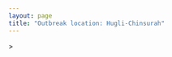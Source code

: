 ```yaml
---
layout: page
title: "Outbreak location: Hugli-Chinsurah"
---
```

<div id="mapid">
<script src="https://buda-magenta.github.io/hazard_map/load_map.js"></script>
><script>
var marker_outbreak = L.marker([22.901200, 88.389900],{"autoPan": true}).addTo(map); marker_outbreak.bindTooltip("Hugli-Chinsurah").openTooltip();

var circle_1 = L.circle([22.541418, 88.357691], {"pane": "markerPane", "color": "red", "fill": true, "fillOpacity": 0.2, "fillRule": "evenodd", "lineCap": "round", "lineJoin": "round", "opacity": 1.0, "radius": 198124, "stroke": true, "weight": 3}).addTo(map);
circle_1.bindTooltip("Kolkata<br>rank: 1<br>hazard index: 0.198125")
circle_1.bindPopup('<a href="https://buda-magenta.github.io/hazard_map/Kolkata">Kolkata</a>')

var circle_2 = L.circle([23.250000, 87.750000], {"pane": "markerPane", "color": "red", "fill": true, "fillOpacity": 0.2, "fillRule": "evenodd", "lineCap": "round", "lineJoin": "round", "opacity": 1.0, "radius": 29671, "stroke": true, "weight": 3}).addTo(map);
circle_2.bindTooltip("Barddhaman<br>rank: 2<br>hazard index: 0.029671")
circle_2.bindPopup('<a href="https://buda-magenta.github.io/hazard_map/Barddhaman">Barddhaman</a>')

var circle_3 = L.circle([23.388901, 88.372439], {"pane": "markerPane", "color": "red", "fill": true, "fillOpacity": 0.2, "fillRule": "evenodd", "lineCap": "round", "lineJoin": "round", "opacity": 1.0, "radius": 16614, "stroke": true, "weight": 3}).addTo(map);
circle_3.bindTooltip("Nabadwip<br>rank: 3<br>hazard index: 0.016615")
circle_3.bindPopup('<a href="https://buda-magenta.github.io/hazard_map/Nabadwip">Nabadwip</a>')

var circle_4 = L.circle([22.965365, 88.403973], {"pane": "markerPane", "color": "red", "fill": true, "fillOpacity": 0.2, "fillRule": "evenodd", "lineCap": "round", "lineJoin": "round", "opacity": 1.0, "radius": 13757, "stroke": true, "weight": 3}).addTo(map);
circle_4.bindTooltip("Bansberia<br>rank: 4<br>hazard index: 0.013757")
circle_4.bindPopup('<a href="https://buda-magenta.github.io/hazard_map/Bansberia">Bansberia</a>')

var circle_5 = L.circle([22.646958, 88.343612], {"pane": "markerPane", "color": "red", "fill": true, "fillOpacity": 0.2, "fillRule": "evenodd", "lineCap": "round", "lineJoin": "round", "opacity": 1.0, "radius": 12893, "stroke": true, "weight": 3}).addTo(map);
circle_5.bindTooltip("Bally<br>rank: 5<br>hazard index: 0.012893")
circle_5.bindPopup('<a href="https://buda-magenta.github.io/hazard_map/Bally">Bally</a>')

var circle_6 = L.circle([22.754995, 88.341667], {"pane": "markerPane", "color": "red", "fill": true, "fillOpacity": 0.2, "fillRule": "evenodd", "lineCap": "round", "lineJoin": "round", "opacity": 1.0, "radius": 8095, "stroke": true, "weight": 3}).addTo(map);
circle_6.bindTooltip("Serampore<br>rank: 6<br>hazard index: 0.008096")
circle_6.bindPopup('<a href="https://buda-magenta.github.io/hazard_map/Serampore">Serampore</a>')

var circle_7 = L.circle([22.667046, 88.341146], {"pane": "markerPane", "color": "red", "fill": true, "fillOpacity": 0.2, "fillRule": "evenodd", "lineCap": "round", "lineJoin": "round", "opacity": 1.0, "radius": 7150, "stroke": true, "weight": 3}).addTo(map);
circle_7.bindTooltip("Uttarpara<br>rank: 7<br>hazard index: 0.007151")
circle_7.bindPopup('<a href="https://buda-magenta.github.io/hazard_map/Uttarpara">Uttarpara</a>')

var circle_8 = L.circle([22.591260, 88.390964], {"pane": "markerPane", "color": "red", "fill": true, "fillOpacity": 0.2, "fillRule": "evenodd", "lineCap": "round", "lineJoin": "round", "opacity": 1.0, "radius": 5800, "stroke": true, "weight": 3}).addTo(map);
circle_8.bindTooltip("Bidhan Nagar<br>rank: 8<br>hazard index: 0.005800")
circle_8.bindPopup('<a href="https://buda-magenta.github.io/hazard_map/Bidhan_Nagar">Bidhan Nagar</a>')

var circle_9 = L.circle([26.505476, 93.977739], {"pane": "markerPane", "color": "red", "fill": true, "fillOpacity": 0.2, "fillRule": "evenodd", "lineCap": "round", "lineJoin": "round", "opacity": 1.0, "radius": 5769, "stroke": true, "weight": 3}).addTo(map);
circle_9.bindTooltip("Chandan Nagar<br>rank: 9<br>hazard index: 0.005769")
circle_9.bindPopup('<a href="https://buda-magenta.github.io/hazard_map/Chandan_Nagar">Chandan Nagar</a>')

var circle_10 = L.circle([22.726141, 88.343487], {"pane": "markerPane", "color": "red", "fill": true, "fillOpacity": 0.2, "fillRule": "evenodd", "lineCap": "round", "lineJoin": "round", "opacity": 1.0, "radius": 5479, "stroke": true, "weight": 3}).addTo(map);
circle_10.bindTooltip("Rishra<br>rank: 10<br>hazard index: 0.005479")
circle_10.bindPopup('<a href="https://buda-magenta.github.io/hazard_map/Rishra">Rishra</a>')

var circle_11 = L.circle([23.535048, 87.338043], {"pane": "markerPane", "color": "red", "fill": true, "fillOpacity": 0.2, "fillRule": "evenodd", "lineCap": "round", "lineJoin": "round", "opacity": 1.0, "radius": 5443, "stroke": true, "weight": 3}).addTo(map);
circle_11.bindTooltip("Durgapur<br>rank: 11<br>hazard index: 0.005443")
circle_11.bindPopup('<a href="https://buda-magenta.github.io/hazard_map/Durgapur">Durgapur</a>')

var circle_12 = L.circle([23.687130, 86.974659], {"pane": "markerPane", "color": "red", "fill": true, "fillOpacity": 0.2, "fillRule": "evenodd", "lineCap": "round", "lineJoin": "round", "opacity": 1.0, "radius": 5419, "stroke": true, "weight": 3}).addTo(map);
circle_12.bindTooltip("Asansol<br>rank: 12<br>hazard index: 0.005420")
circle_12.bindPopup('<a href="https://buda-magenta.github.io/hazard_map/Asansol">Asansol</a>')

var circle_13 = L.circle([22.794910, 88.331772], {"pane": "markerPane", "color": "red", "fill": true, "fillOpacity": 0.2, "fillRule": "evenodd", "lineCap": "round", "lineJoin": "round", "opacity": 1.0, "radius": 5326, "stroke": true, "weight": 3}).addTo(map);
circle_13.bindTooltip("Baidyabati<br>rank: 13<br>hazard index: 0.005327")
circle_13.bindPopup('<a href="https://buda-magenta.github.io/hazard_map/Baidyabati">Baidyabati</a>')

var circle_14 = L.circle([22.974972, 88.434592], {"pane": "markerPane", "color": "red", "fill": true, "fillOpacity": 0.2, "fillRule": "evenodd", "lineCap": "round", "lineJoin": "round", "opacity": 1.0, "radius": 4434, "stroke": true, "weight": 3}).addTo(map);
circle_14.bindTooltip("Kalyani<br>rank: 14<br>hazard index: 0.004434")
circle_14.bindPopup('<a href="https://buda-magenta.github.io/hazard_map/Kalyani">Kalyani</a>')

var circle_15 = L.circle([22.508621, 88.253218], {"pane": "markerPane", "color": "red", "fill": true, "fillOpacity": 0.2, "fillRule": "evenodd", "lineCap": "round", "lineJoin": "round", "opacity": 1.0, "radius": 4314, "stroke": true, "weight": 3}).addTo(map);
circle_15.bindTooltip("Maheshtala<br>rank: 15<br>hazard index: 0.004315")
circle_15.bindPopup('<a href="https://buda-magenta.github.io/hazard_map/Maheshtala">Maheshtala</a>')

var circle_16 = L.circle([22.695034, 88.377060], {"pane": "markerPane", "color": "red", "fill": true, "fillOpacity": 0.2, "fillRule": "evenodd", "lineCap": "round", "lineJoin": "round", "opacity": 1.0, "radius": 3682, "stroke": true, "weight": 3}).addTo(map);
circle_16.bindTooltip("Panihati<br>rank: 16<br>hazard index: 0.003682")
circle_16.bindPopup('<a href="https://buda-magenta.github.io/hazard_map/Panihati">Panihati</a>')

var circle_17 = L.circle([22.910184, 69.899418], {"pane": "markerPane", "color": "red", "fill": true, "fillOpacity": 0.2, "fillRule": "evenodd", "lineCap": "round", "lineJoin": "round", "opacity": 1.0, "radius": 3501, "stroke": true, "weight": 3}).addTo(map);
circle_17.bindTooltip("Bhadreshwar<br>rank: 17<br>hazard index: 0.003502")
circle_17.bindPopup('<a href="https://buda-magenta.github.io/hazard_map/Bhadreshwar">Bhadreshwar</a>')

var circle_18 = L.circle([22.670728, 88.376342], {"pane": "markerPane", "color": "red", "fill": true, "fillOpacity": 0.2, "fillRule": "evenodd", "lineCap": "round", "lineJoin": "round", "opacity": 1.0, "radius": 3231, "stroke": true, "weight": 3}).addTo(map);
circle_18.bindTooltip("Kamarhati<br>rank: 18<br>hazard index: 0.003232")
circle_18.bindPopup('<a href="https://buda-magenta.github.io/hazard_map/Kamarhati">Kamarhati</a>')

var circle_19 = L.circle([23.730215, 86.839671], {"pane": "markerPane", "color": "red", "fill": true, "fillOpacity": 0.2, "fillRule": "evenodd", "lineCap": "round", "lineJoin": "round", "opacity": 1.0, "radius": 3014, "stroke": true, "weight": 3}).addTo(map);
circle_19.bindTooltip("Kulti<br>rank: 19<br>hazard index: 0.003015")
circle_19.bindPopup('<a href="https://buda-magenta.github.io/hazard_map/Kulti">Kulti</a>')

var circle_20 = L.circle([22.472223, 88.093845], {"pane": "markerPane", "color": "red", "fill": true, "fillOpacity": 0.2, "fillRule": "evenodd", "lineCap": "round", "lineJoin": "round", "opacity": 1.0, "radius": 2900, "stroke": true, "weight": 3}).addTo(map);
circle_20.bindTooltip("Uluberia<br>rank: 20<br>hazard index: 0.002901")
circle_20.bindPopup('<a href="https://buda-magenta.github.io/hazard_map/Uluberia">Uluberia</a>')

var circle_21 = L.circle([26.716413, 88.430992], {"pane": "markerPane", "color": "red", "fill": true, "fillOpacity": 0.2, "fillRule": "evenodd", "lineCap": "round", "lineJoin": "round", "opacity": 1.0, "radius": 2873, "stroke": true, "weight": 3}).addTo(map);
circle_21.bindTooltip("Siliguri<br>rank: 21<br>hazard index: 0.002873")
circle_21.bindPopup('<a href="https://buda-magenta.github.io/hazard_map/Siliguri">Siliguri</a>')

var circle_22 = L.circle([28.651718, 77.221939], {"pane": "markerPane", "color": "red", "fill": true, "fillOpacity": 0.2, "fillRule": "evenodd", "lineCap": "round", "lineJoin": "round", "opacity": 1.0, "radius": 2859, "stroke": true, "weight": 3}).addTo(map);
circle_22.bindTooltip("Delhi<br>rank: 22<br>hazard index: 0.002859")
circle_22.bindPopup('<a href="https://buda-magenta.github.io/hazard_map/Delhi">Delhi</a>')

var circle_23 = L.circle([22.717624, 88.488953], {"pane": "markerPane", "color": "red", "fill": true, "fillOpacity": 0.2, "fillRule": "evenodd", "lineCap": "round", "lineJoin": "round", "opacity": 1.0, "radius": 2721, "stroke": true, "weight": 3}).addTo(map);
circle_23.bindTooltip("Barasat<br>rank: 23<br>hazard index: 0.002721")
circle_23.bindPopup('<a href="https://buda-magenta.github.io/hazard_map/Barasat">Barasat</a>')

var circle_24 = L.circle([22.707369, 88.374437], {"pane": "markerPane", "color": "red", "fill": true, "fillOpacity": 0.2, "fillRule": "evenodd", "lineCap": "round", "lineJoin": "round", "opacity": 1.0, "radius": 2385, "stroke": true, "weight": 3}).addTo(map);
circle_24.bindTooltip("Baranagar<br>rank: 24<br>hazard index: 0.002386")
circle_24.bindPopup('<a href="https://buda-magenta.github.io/hazard_map/Baranagar">Baranagar</a>')

var circle_25 = L.circle([22.890183, 88.426939], {"pane": "markerPane", "color": "red", "fill": true, "fillOpacity": 0.2, "fillRule": "evenodd", "lineCap": "round", "lineJoin": "round", "opacity": 1.0, "radius": 2263, "stroke": true, "weight": 3}).addTo(map);
circle_25.bindTooltip("Naihati<br>rank: 25<br>hazard index: 0.002264")
circle_25.bindPopup('<a href="https://buda-magenta.github.io/hazard_map/Naihati">Naihati</a>')

var circle_26 = L.circle([19.075990, 72.877393], {"pane": "markerPane", "color": "red", "fill": true, "fillOpacity": 0.2, "fillRule": "evenodd", "lineCap": "round", "lineJoin": "round", "opacity": 1.0, "radius": 2167, "stroke": true, "weight": 3}).addTo(map);
circle_26.bindTooltip("Mumbai<br>rank: 26<br>hazard index: 0.002167")
circle_26.bindPopup('<a href="https://buda-magenta.github.io/hazard_map/Mumbai">Mumbai</a>')

var circle_27 = L.circle([22.028124, 88.063265], {"pane": "markerPane", "color": "red", "fill": true, "fillOpacity": 0.2, "fillRule": "evenodd", "lineCap": "round", "lineJoin": "round", "opacity": 1.0, "radius": 1927, "stroke": true, "weight": 3}).addTo(map);
circle_27.bindTooltip("Haldia<br>rank: 27<br>hazard index: 0.001928")
circle_27.bindPopup('<a href="https://buda-magenta.github.io/hazard_map/Haldia">Haldia</a>')

var circle_28 = L.circle([22.694792, 88.453018], {"pane": "markerPane", "color": "red", "fill": true, "fillOpacity": 0.2, "fillRule": "evenodd", "lineCap": "round", "lineJoin": "round", "opacity": 1.0, "radius": 1910, "stroke": true, "weight": 3}).addTo(map);
circle_28.bindTooltip("Madhyamgram<br>rank: 28<br>hazard index: 0.001910")
circle_28.bindPopup('<a href="https://buda-magenta.github.io/hazard_map/Madhyamgram">Madhyamgram</a>')

var circle_29 = L.circle([24.379576, 88.585573], {"pane": "markerPane", "color": "red", "fill": true, "fillOpacity": 0.2, "fillRule": "evenodd", "lineCap": "round", "lineJoin": "round", "opacity": 1.0, "radius": 1875, "stroke": true, "weight": 3}).addTo(map);
circle_29.bindTooltip("Baharampur<br>rank: 29<br>hazard index: 0.001876")
circle_29.bindPopup('<a href="https://buda-magenta.github.io/hazard_map/Baharampur">Baharampur</a>')

var circle_30 = L.circle([24.965712, 88.127778], {"pane": "markerPane", "color": "red", "fill": true, "fillOpacity": 0.2, "fillRule": "evenodd", "lineCap": "round", "lineJoin": "round", "opacity": 1.0, "radius": 1816, "stroke": true, "weight": 3}).addTo(map);
circle_30.bindTooltip("English Bazar<br>rank: 30<br>hazard index: 0.001816")
circle_30.bindPopup('<a href="https://buda-magenta.github.io/hazard_map/English_Bazar">English Bazar</a>')

var circle_31 = L.circle([22.840800, 88.653500], {"pane": "markerPane", "color": "red", "fill": true, "fillOpacity": 0.2, "fillRule": "evenodd", "lineCap": "round", "lineJoin": "round", "opacity": 1.0, "radius": 1477, "stroke": true, "weight": 3}).addTo(map);
circle_31.bindTooltip("Habra<br>rank: 31<br>hazard index: 0.001477")
circle_31.bindPopup('<a href="https://buda-magenta.github.io/hazard_map/Habra">Habra</a>')

var circle_32 = L.circle([23.405848, 88.495894], {"pane": "markerPane", "color": "red", "fill": true, "fillOpacity": 0.2, "fillRule": "evenodd", "lineCap": "round", "lineJoin": "round", "opacity": 1.0, "radius": 1426, "stroke": true, "weight": 3}).addTo(map);
circle_32.bindTooltip("Krishnanagar<br>rank: 32<br>hazard index: 0.001426")
circle_32.bindPopup('<a href="https://buda-magenta.github.io/hazard_map/Krishnanagar">Krishnanagar</a>')

var circle_33 = L.circle([23.259346, 88.437212], {"pane": "markerPane", "color": "red", "fill": true, "fillOpacity": 0.2, "fillRule": "evenodd", "lineCap": "round", "lineJoin": "round", "opacity": 1.0, "radius": 1422, "stroke": true, "weight": 3}).addTo(map);
circle_33.bindTooltip("Santipur<br>rank: 33<br>hazard index: 0.001422")
circle_33.bindPopup('<a href="https://buda-magenta.github.io/hazard_map/Santipur">Santipur</a>')

var circle_34 = L.circle([25.133173, 86.525040], {"pane": "markerPane", "color": "red", "fill": true, "fillOpacity": 0.2, "fillRule": "evenodd", "lineCap": "round", "lineJoin": "round", "opacity": 1.0, "radius": 1412, "stroke": true, "weight": 3}).addTo(map);
circle_34.bindTooltip("Kharagpur<br>rank: 34<br>hazard index: 0.001412")
circle_34.bindPopup('<a href="https://buda-magenta.github.io/hazard_map/Kharagpur">Kharagpur</a>')

var circle_35 = L.circle([12.979120, 77.591300], {"pane": "markerPane", "color": "red", "fill": true, "fillOpacity": 0.2, "fillRule": "evenodd", "lineCap": "round", "lineJoin": "round", "opacity": 1.0, "radius": 1405, "stroke": true, "weight": 3}).addTo(map);
circle_35.bindTooltip("Bangalore<br>rank: 35<br>hazard index: 0.001405")
circle_35.bindPopup('<a href="https://buda-magenta.github.io/hazard_map/Bangalore">Bangalore</a>')

var circle_36 = L.circle([26.180598, 91.753943], {"pane": "markerPane", "color": "red", "fill": true, "fillOpacity": 0.2, "fillRule": "evenodd", "lineCap": "round", "lineJoin": "round", "opacity": 1.0, "radius": 1391, "stroke": true, "weight": 3}).addTo(map);
circle_36.bindTooltip("Guwahati<br>rank: 36<br>hazard index: 0.001391")
circle_36.bindPopup('<a href="https://buda-magenta.github.io/hazard_map/Guwahati">Guwahati</a>')

var circle_37 = L.circle([22.661196, 88.866022], {"pane": "markerPane", "color": "red", "fill": true, "fillOpacity": 0.2, "fillRule": "evenodd", "lineCap": "round", "lineJoin": "round", "opacity": 1.0, "radius": 1318, "stroke": true, "weight": 3}).addTo(map);
circle_37.bindTooltip("Basirhat<br>rank: 37<br>hazard index: 0.001319")
circle_37.bindPopup('<a href="https://buda-magenta.github.io/hazard_map/Basirhat">Basirhat</a>')

var circle_38 = L.circle([23.332200, 86.361600], {"pane": "markerPane", "color": "red", "fill": true, "fillOpacity": 0.2, "fillRule": "evenodd", "lineCap": "round", "lineJoin": "round", "opacity": 1.0, "radius": 1291, "stroke": true, "weight": 3}).addTo(map);
circle_38.bindTooltip("Purulia<br>rank: 38<br>hazard index: 0.001291")
circle_38.bindPopup('<a href="https://buda-magenta.github.io/hazard_map/Purulia">Purulia</a>')

var circle_39 = L.circle([22.870214, 88.419608], {"pane": "markerPane", "color": "red", "fill": true, "fillOpacity": 0.2, "fillRule": "evenodd", "lineCap": "round", "lineJoin": "round", "opacity": 1.0, "radius": 1283, "stroke": true, "weight": 3}).addTo(map);
circle_39.bindTooltip("Barrackpur<br>rank: 39<br>hazard index: 0.001284")
circle_39.bindPopup('<a href="https://buda-magenta.github.io/hazard_map/Barrackpur">Barrackpur</a>')

var circle_40 = L.circle([20.266777, 85.843559], {"pane": "markerPane", "color": "red", "fill": true, "fillOpacity": 0.2, "fillRule": "evenodd", "lineCap": "round", "lineJoin": "round", "opacity": 1.0, "radius": 1272, "stroke": true, "weight": 3}).addTo(map);
circle_40.bindTooltip("Bhubaneswar<br>rank: 40<br>hazard index: 0.001273")
circle_40.bindPopup('<a href="https://buda-magenta.github.io/hazard_map/Bhubaneswar">Bhubaneswar</a>')

var circle_41 = L.circle([22.920982, 88.437022], {"pane": "markerPane", "color": "red", "fill": true, "fillOpacity": 0.2, "fillRule": "evenodd", "lineCap": "round", "lineJoin": "round", "opacity": 1.0, "radius": 1208, "stroke": true, "weight": 3}).addTo(map);
circle_41.bindTooltip("Halisahar<br>rank: 41<br>hazard index: 0.001208")
circle_41.bindPopup('<a href="https://buda-magenta.github.io/hazard_map/Halisahar">Halisahar</a>')

var circle_42 = L.circle([25.609324, 85.123525], {"pane": "markerPane", "color": "red", "fill": true, "fillOpacity": 0.2, "fillRule": "evenodd", "lineCap": "round", "lineJoin": "round", "opacity": 1.0, "radius": 1188, "stroke": true, "weight": 3}).addTo(map);
circle_42.bindTooltip("Patna<br>rank: 42<br>hazard index: 0.001189")
circle_42.bindPopup('<a href="https://buda-magenta.github.io/hazard_map/Patna">Patna</a>')

var circle_43 = L.circle([22.949011, 88.435910], {"pane": "markerPane", "color": "red", "fill": true, "fillOpacity": 0.2, "fillRule": "evenodd", "lineCap": "round", "lineJoin": "round", "opacity": 1.0, "radius": 1162, "stroke": true, "weight": 3}).addTo(map);
circle_43.bindTooltip("Kanchrapara<br>rank: 43<br>hazard index: 0.001163")
circle_43.bindPopup('<a href="https://buda-magenta.github.io/hazard_map/Kanchrapara">Kanchrapara</a>')

var circle_44 = L.circle([22.741920, 88.379201], {"pane": "markerPane", "color": "red", "fill": true, "fillOpacity": 0.2, "fillRule": "evenodd", "lineCap": "round", "lineJoin": "round", "opacity": 1.0, "radius": 1117, "stroke": true, "weight": 3}).addTo(map);
circle_44.bindTooltip("Titagarh<br>rank: 44<br>hazard index: 0.001117")
circle_44.bindPopup('<a href="https://buda-magenta.github.io/hazard_map/Titagarh">Titagarh</a>')

var circle_45 = L.circle([21.735348, 81.944459], {"pane": "markerPane", "color": "red", "fill": true, "fillOpacity": 0.2, "fillRule": "evenodd", "lineCap": "round", "lineJoin": "round", "opacity": 1.0, "radius": 1086, "stroke": true, "weight": 3}).addTo(map);
circle_45.bindTooltip("Bhatpara<br>rank: 45<br>hazard index: 0.001086")
circle_45.bindPopup('<a href="https://buda-magenta.github.io/hazard_map/Bhatpara">Bhatpara</a>')

var circle_46 = L.circle([23.056882, 88.781851], {"pane": "markerPane", "color": "red", "fill": true, "fillOpacity": 0.2, "fillRule": "evenodd", "lineCap": "round", "lineJoin": "round", "opacity": 1.0, "radius": 1082, "stroke": true, "weight": 3}).addTo(map);
circle_46.bindTooltip("Bongaon<br>rank: 46<br>hazard index: 0.001082")
circle_46.bindPopup('<a href="https://buda-magenta.github.io/hazard_map/Bongaon">Bongaon</a>')

var circle_47 = L.circle([22.715699, 88.381582], {"pane": "markerPane", "color": "red", "fill": true, "fillOpacity": 0.2, "fillRule": "evenodd", "lineCap": "round", "lineJoin": "round", "opacity": 1.0, "radius": 1047, "stroke": true, "weight": 3}).addTo(map);
circle_47.bindTooltip("Khardaha<br>rank: 47<br>hazard index: 0.001048")
circle_47.bindPopup('<a href="https://buda-magenta.github.io/hazard_map/Khardaha">Khardaha</a>')

var circle_48 = L.circle([13.083694, 80.270186], {"pane": "markerPane", "color": "red", "fill": true, "fillOpacity": 0.2, "fillRule": "evenodd", "lineCap": "round", "lineJoin": "round", "opacity": 1.0, "radius": 1020, "stroke": true, "weight": 3}).addTo(map);
circle_48.bindTooltip("Chennai<br>rank: 48<br>hazard index: 0.001020")
circle_48.bindPopup('<a href="https://buda-magenta.github.io/hazard_map/Chennai">Chennai</a>')

var circle_49 = L.circle([17.388786, 78.461065], {"pane": "markerPane", "color": "red", "fill": true, "fillOpacity": 0.2, "fillRule": "evenodd", "lineCap": "round", "lineJoin": "round", "opacity": 1.0, "radius": 982, "stroke": true, "weight": 3}).addTo(map);
circle_49.bindTooltip("Hyderabad<br>rank: 49<br>hazard index: 0.000983")
circle_49.bindPopup('<a href="https://buda-magenta.github.io/hazard_map/Hyderabad">Hyderabad</a>')

var circle_50 = L.circle([23.131954, 87.207397], {"pane": "markerPane", "color": "red", "fill": true, "fillOpacity": 0.2, "fillRule": "evenodd", "lineCap": "round", "lineJoin": "round", "opacity": 1.0, "radius": 938, "stroke": true, "weight": 3}).addTo(map);
circle_50.bindTooltip("Bankura<br>rank: 50<br>hazard index: 0.000938")
circle_50.bindPopup('<a href="https://buda-magenta.github.io/hazard_map/Bankura">Bankura</a>')

var circle_51 = L.circle([22.801519, 86.202958], {"pane": "markerPane", "color": "red", "fill": true, "fillOpacity": 0.2, "fillRule": "evenodd", "lineCap": "round", "lineJoin": "round", "opacity": 1.0, "radius": 785, "stroke": true, "weight": 3}).addTo(map);
circle_51.bindTooltip("Jamshedpur<br>rank: 51<br>hazard index: 0.000785")
circle_51.bindPopup('<a href="https://buda-magenta.github.io/hazard_map/Jamshedpur">Jamshedpur</a>')

var circle_52 = L.circle([26.838100, 80.934600], {"pane": "markerPane", "color": "red", "fill": true, "fillOpacity": 0.2, "fillRule": "evenodd", "lineCap": "round", "lineJoin": "round", "opacity": 1.0, "radius": 748, "stroke": true, "weight": 3}).addTo(map);
circle_52.bindTooltip("Lucknow<br>rank: 52<br>hazard index: 0.000748")
circle_52.bindPopup('<a href="https://buda-magenta.github.io/hazard_map/Lucknow">Lucknow</a>')

var circle_53 = L.circle([25.680654, 88.124646], {"pane": "markerPane", "color": "red", "fill": true, "fillOpacity": 0.2, "fillRule": "evenodd", "lineCap": "round", "lineJoin": "round", "opacity": 1.0, "radius": 697, "stroke": true, "weight": 3}).addTo(map);
circle_53.bindTooltip("Raiganj<br>rank: 53<br>hazard index: 0.000698")
circle_53.bindPopup('<a href="https://buda-magenta.github.io/hazard_map/Raiganj">Raiganj</a>')

var circle_54 = L.circle([25.572433, 83.609605], {"pane": "markerPane", "color": "red", "fill": true, "fillOpacity": 0.2, "fillRule": "evenodd", "lineCap": "round", "lineJoin": "round", "opacity": 1.0, "radius": 578, "stroke": true, "weight": 3}).addTo(map);
circle_54.bindTooltip("Medinipur<br>rank: 54<br>hazard index: 0.000578")
circle_54.bindPopup('<a href="https://buda-magenta.github.io/hazard_map/Medinipur">Medinipur</a>')

var circle_55 = L.circle([23.795281, 86.430964], {"pane": "markerPane", "color": "red", "fill": true, "fillOpacity": 0.2, "fillRule": "evenodd", "lineCap": "round", "lineJoin": "round", "opacity": 1.0, "radius": 573, "stroke": true, "weight": 3}).addTo(map);
circle_55.bindTooltip("Dhanbad<br>rank: 55<br>hazard index: 0.000573")
circle_55.bindPopup('<a href="https://buda-magenta.github.io/hazard_map/Dhanbad">Dhanbad</a>')

var circle_56 = L.circle([23.831238, 91.282382], {"pane": "markerPane", "color": "red", "fill": true, "fillOpacity": 0.2, "fillRule": "evenodd", "lineCap": "round", "lineJoin": "round", "opacity": 1.0, "radius": 570, "stroke": true, "weight": 3}).addTo(map);
circle_56.bindTooltip("Agartala<br>rank: 56<br>hazard index: 0.000570")
circle_56.bindPopup('<a href="https://buda-magenta.github.io/hazard_map/Agartala">Agartala</a>')

var circle_57 = L.circle([23.370035, 85.325013], {"pane": "markerPane", "color": "red", "fill": true, "fillOpacity": 0.2, "fillRule": "evenodd", "lineCap": "round", "lineJoin": "round", "opacity": 1.0, "radius": 536, "stroke": true, "weight": 3}).addTo(map);
circle_57.bindTooltip("Ranchi<br>rank: 57<br>hazard index: 0.000537")
circle_57.bindPopup('<a href="https://buda-magenta.github.io/hazard_map/Ranchi">Ranchi</a>')

var circle_58 = L.circle([25.286698, 87.132254], {"pane": "markerPane", "color": "red", "fill": true, "fillOpacity": 0.2, "fillRule": "evenodd", "lineCap": "round", "lineJoin": "round", "opacity": 1.0, "radius": 526, "stroke": true, "weight": 3}).addTo(map);
circle_58.bindTooltip("Bhagalpur<br>rank: 58<br>hazard index: 0.000526")
circle_58.bindPopup('<a href="https://buda-magenta.github.io/hazard_map/Bhagalpur">Bhagalpur</a>')

var circle_59 = L.circle([17.723128, 83.301284], {"pane": "markerPane", "color": "red", "fill": true, "fillOpacity": 0.2, "fillRule": "evenodd", "lineCap": "round", "lineJoin": "round", "opacity": 1.0, "radius": 520, "stroke": true, "weight": 3}).addTo(map);
circle_59.bindTooltip("Visakhapatnam<br>rank: 59<br>hazard index: 0.000520")
circle_59.bindPopup('<a href="https://buda-magenta.github.io/hazard_map/Visakhapatnam">Visakhapatnam</a>')

var circle_60 = L.circle([20.468600, 85.879200], {"pane": "markerPane", "color": "red", "fill": true, "fillOpacity": 0.2, "fillRule": "evenodd", "lineCap": "round", "lineJoin": "round", "opacity": 1.0, "radius": 505, "stroke": true, "weight": 3}).addTo(map);
circle_60.bindTooltip("Cuttack<br>rank: 60<br>hazard index: 0.000506")
circle_60.bindPopup('<a href="https://buda-magenta.github.io/hazard_map/Cuttack">Cuttack</a>')

var circle_61 = L.circle([26.698885, 88.320030], {"pane": "markerPane", "color": "red", "fill": true, "fillOpacity": 0.2, "fillRule": "evenodd", "lineCap": "round", "lineJoin": "round", "opacity": 1.0, "radius": 457, "stroke": true, "weight": 3}).addTo(map);
circle_61.bindTooltip("Bagdogra<br>rank: 61<br>hazard index: 0.000458")
circle_61.bindPopup('<a href="https://buda-magenta.github.io/hazard_map/Bagdogra">Bagdogra</a>')

var circle_62 = L.circle([21.149813, 79.082056], {"pane": "markerPane", "color": "red", "fill": true, "fillOpacity": 0.2, "fillRule": "evenodd", "lineCap": "round", "lineJoin": "round", "opacity": 1.0, "radius": 455, "stroke": true, "weight": 3}).addTo(map);
circle_62.bindTooltip("Nagpur<br>rank: 62<br>hazard index: 0.000456")
circle_62.bindPopup('<a href="https://buda-magenta.github.io/hazard_map/Nagpur">Nagpur</a>')

var circle_63 = L.circle([23.021624, 72.579707], {"pane": "markerPane", "color": "red", "fill": true, "fillOpacity": 0.2, "fillRule": "evenodd", "lineCap": "round", "lineJoin": "round", "opacity": 1.0, "radius": 445, "stroke": true, "weight": 3}).addTo(map);
circle_63.bindTooltip("Ahmedabad<br>rank: 63<br>hazard index: 0.000446")
circle_63.bindPopup('<a href="https://buda-magenta.github.io/hazard_map/Ahmedabad">Ahmedabad</a>')

var circle_64 = L.circle([18.521428, 73.854454], {"pane": "markerPane", "color": "red", "fill": true, "fillOpacity": 0.2, "fillRule": "evenodd", "lineCap": "round", "lineJoin": "round", "opacity": 1.0, "radius": 399, "stroke": true, "weight": 3}).addTo(map);
circle_64.bindTooltip("Pune<br>rank: 64<br>hazard index: 0.000400")
circle_64.bindPopup('<a href="https://buda-magenta.github.io/hazard_map/Pune">Pune</a>')

var circle_65 = L.circle([25.335649, 83.007629], {"pane": "markerPane", "color": "red", "fill": true, "fillOpacity": 0.2, "fillRule": "evenodd", "lineCap": "round", "lineJoin": "round", "opacity": 1.0, "radius": 379, "stroke": true, "weight": 3}).addTo(map);
circle_65.bindTooltip("Varanasi<br>rank: 65<br>hazard index: 0.000379")
circle_65.bindPopup('<a href="https://buda-magenta.github.io/hazard_map/Varanasi">Varanasi</a>')

var circle_66 = L.circle([26.915458, 75.818982], {"pane": "markerPane", "color": "red", "fill": true, "fillOpacity": 0.2, "fillRule": "evenodd", "lineCap": "round", "lineJoin": "round", "opacity": 1.0, "radius": 366, "stroke": true, "weight": 3}).addTo(map);
circle_66.bindTooltip("Jaipur<br>rank: 66<br>hazard index: 0.000367")
circle_66.bindPopup('<a href="https://buda-magenta.github.io/hazard_map/Jaipur">Jaipur</a>')

var circle_67 = L.circle([26.460914, 80.321759], {"pane": "markerPane", "color": "red", "fill": true, "fillOpacity": 0.2, "fillRule": "evenodd", "lineCap": "round", "lineJoin": "round", "opacity": 1.0, "radius": 364, "stroke": true, "weight": 3}).addTo(map);
circle_67.bindTooltip("Kanpur<br>rank: 67<br>hazard index: 0.000364")
circle_67.bindPopup('<a href="https://buda-magenta.github.io/hazard_map/Kanpur">Kanpur</a>')

var circle_68 = L.circle([11.664535, 92.739045], {"pane": "markerPane", "color": "red", "fill": true, "fillOpacity": 0.2, "fillRule": "evenodd", "lineCap": "round", "lineJoin": "round", "opacity": 1.0, "radius": 334, "stroke": true, "weight": 3}).addTo(map);
circle_68.bindTooltip("Port Blair<br>rank: 68<br>hazard index: 0.000335")
circle_68.bindPopup('<a href="https://buda-magenta.github.io/hazard_map/Port_Blair">Port Blair</a>')

var circle_69 = L.circle([27.484460, 94.901945], {"pane": "markerPane", "color": "red", "fill": true, "fillOpacity": 0.2, "fillRule": "evenodd", "lineCap": "round", "lineJoin": "round", "opacity": 1.0, "radius": 317, "stroke": true, "weight": 3}).addTo(map);
circle_69.bindTooltip("Dibrugarh<br>rank: 69<br>hazard index: 0.000318")
circle_69.bindPopup('<a href="https://buda-magenta.github.io/hazard_map/Dibrugarh">Dibrugarh</a>')

var circle_70 = L.circle([26.626484, 88.734077], {"pane": "markerPane", "color": "red", "fill": true, "fillOpacity": 0.2, "fillRule": "evenodd", "lineCap": "round", "lineJoin": "round", "opacity": 1.0, "radius": 297, "stroke": true, "weight": 3}).addTo(map);
circle_70.bindTooltip("Jalpaiguri<br>rank: 70<br>hazard index: 0.000298")
circle_70.bindPopup('<a href="https://buda-magenta.github.io/hazard_map/Jalpaiguri">Jalpaiguri</a>')

var circle_71 = L.circle([22.305199, 70.802833], {"pane": "markerPane", "color": "red", "fill": true, "fillOpacity": 0.2, "fillRule": "evenodd", "lineCap": "round", "lineJoin": "round", "opacity": 1.0, "radius": 270, "stroke": true, "weight": 3}).addTo(map);
circle_71.bindTooltip("Rajkot<br>rank: 71<br>hazard index: 0.000270")
circle_71.bindPopup('<a href="https://buda-magenta.github.io/hazard_map/Rajkot">Rajkot</a>')

var circle_72 = L.circle([26.757792, 94.207965], {"pane": "markerPane", "color": "red", "fill": true, "fillOpacity": 0.2, "fillRule": "evenodd", "lineCap": "round", "lineJoin": "round", "opacity": 1.0, "radius": 264, "stroke": true, "weight": 3}).addTo(map);
circle_72.bindTooltip("Jorhat<br>rank: 72<br>hazard index: 0.000264")
circle_72.bindPopup('<a href="https://buda-magenta.github.io/hazard_map/Jorhat">Jorhat</a>')

var circle_73 = L.circle([16.508759, 80.618510], {"pane": "markerPane", "color": "red", "fill": true, "fillOpacity": 0.2, "fillRule": "evenodd", "lineCap": "round", "lineJoin": "round", "opacity": 1.0, "radius": 251, "stroke": true, "weight": 3}).addTo(map);
circle_73.bindTooltip("Vijayawada<br>rank: 73<br>hazard index: 0.000252")
circle_73.bindPopup('<a href="https://buda-magenta.github.io/hazard_map/Vijayawada">Vijayawada</a>')

var circle_74 = L.circle([26.298638, 87.953148], {"pane": "markerPane", "color": "red", "fill": true, "fillOpacity": 0.2, "fillRule": "evenodd", "lineCap": "round", "lineJoin": "round", "opacity": 1.0, "radius": 251, "stroke": true, "weight": 3}).addTo(map);
circle_74.bindTooltip("Kishanganj<br>rank: 74<br>hazard index: 0.000251")
circle_74.bindPopup('<a href="https://buda-magenta.github.io/hazard_map/Kishanganj">Kishanganj</a>')

var circle_75 = L.circle([21.237947, 81.633683], {"pane": "markerPane", "color": "red", "fill": true, "fillOpacity": 0.2, "fillRule": "evenodd", "lineCap": "round", "lineJoin": "round", "opacity": 1.0, "radius": 206, "stroke": true, "weight": 3}).addTo(map);
circle_75.bindTooltip("Raipur<br>rank: 75<br>hazard index: 0.000206")
circle_75.bindPopup('<a href="https://buda-magenta.github.io/hazard_map/Raipur">Raipur</a>')

var circle_76 = L.circle([24.796436, 85.007956], {"pane": "markerPane", "color": "red", "fill": true, "fillOpacity": 0.2, "fillRule": "evenodd", "lineCap": "round", "lineJoin": "round", "opacity": 1.0, "radius": 201, "stroke": true, "weight": 3}).addTo(map);
circle_76.bindTooltip("Gaya<br>rank: 76<br>hazard index: 0.000202")
circle_76.bindPopup('<a href="https://buda-magenta.github.io/hazard_map/Gaya">Gaya</a>')

var circle_77 = L.circle([19.807608, 85.825254], {"pane": "markerPane", "color": "red", "fill": true, "fillOpacity": 0.2, "fillRule": "evenodd", "lineCap": "round", "lineJoin": "round", "opacity": 1.0, "radius": 188, "stroke": true, "weight": 3}).addTo(map);
circle_77.bindTooltip("Puri<br>rank: 77<br>hazard index: 0.000189")
circle_77.bindPopup('<a href="https://buda-magenta.github.io/hazard_map/Puri">Puri</a>')

var circle_78 = L.circle([26.083143, 86.032571], {"pane": "markerPane", "color": "red", "fill": true, "fillOpacity": 0.2, "fillRule": "evenodd", "lineCap": "round", "lineJoin": "round", "opacity": 1.0, "radius": 187, "stroke": true, "weight": 3}).addTo(map);
circle_78.bindTooltip("Darbhanga<br>rank: 78<br>hazard index: 0.000187")
circle_78.bindPopup('<a href="https://buda-magenta.github.io/hazard_map/Darbhanga">Darbhanga</a>')

var circle_79 = L.circle([21.170200, 72.831100], {"pane": "markerPane", "color": "red", "fill": true, "fillOpacity": 0.2, "fillRule": "evenodd", "lineCap": "round", "lineJoin": "round", "opacity": 1.0, "radius": 184, "stroke": true, "weight": 3}).addTo(map);
circle_79.bindTooltip("Surat<br>rank: 79<br>hazard index: 0.000185")
circle_79.bindPopup('<a href="https://buda-magenta.github.io/hazard_map/Surat">Surat</a>')

var circle_80 = L.circle([21.500000, 86.750000], {"pane": "markerPane", "color": "red", "fill": true, "fillOpacity": 0.2, "fillRule": "evenodd", "lineCap": "round", "lineJoin": "round", "opacity": 1.0, "radius": 178, "stroke": true, "weight": 3}).addTo(map);
circle_80.bindTooltip("Baleshwar<br>rank: 80<br>hazard index: 0.000178")
circle_80.bindPopup('<a href="https://buda-magenta.github.io/hazard_map/Baleshwar">Baleshwar</a>')

var circle_81 = L.circle([25.560900, 87.647654], {"pane": "markerPane", "color": "red", "fill": true, "fillOpacity": 0.2, "fillRule": "evenodd", "lineCap": "round", "lineJoin": "round", "opacity": 1.0, "radius": 172, "stroke": true, "weight": 3}).addTo(map);
circle_81.bindTooltip("Katihar<br>rank: 81<br>hazard index: 0.000173")
circle_81.bindPopup('<a href="https://buda-magenta.github.io/hazard_map/Katihar">Katihar</a>')

var circle_82 = L.circle([24.800609, 93.937000], {"pane": "markerPane", "color": "red", "fill": true, "fillOpacity": 0.2, "fillRule": "evenodd", "lineCap": "round", "lineJoin": "round", "opacity": 1.0, "radius": 171, "stroke": true, "weight": 3}).addTo(map);
circle_82.bindTooltip("Imphal<br>rank: 82<br>hazard index: 0.000171")
circle_82.bindPopup('<a href="https://buda-magenta.github.io/hazard_map/Imphal">Imphal</a>')

var circle_83 = L.circle([21.934900, 86.732400], {"pane": "markerPane", "color": "red", "fill": true, "fillOpacity": 0.2, "fillRule": "evenodd", "lineCap": "round", "lineJoin": "round", "opacity": 1.0, "radius": 166, "stroke": true, "weight": 3}).addTo(map);
circle_83.bindTooltip("Baripada<br>rank: 83<br>hazard index: 0.000167")
circle_83.bindPopup('<a href="https://buda-magenta.github.io/hazard_map/Baripada">Baripada</a>')

var circle_84 = L.circle([28.457876, 79.405571], {"pane": "markerPane", "color": "red", "fill": true, "fillOpacity": 0.2, "fillRule": "evenodd", "lineCap": "round", "lineJoin": "round", "opacity": 1.0, "radius": 165, "stroke": true, "weight": 3}).addTo(map);
circle_84.bindTooltip("Bareilly<br>rank: 84<br>hazard index: 0.000165")
circle_84.bindPopup('<a href="https://buda-magenta.github.io/hazard_map/Bareilly">Bareilly</a>')

var circle_85 = L.circle([25.438130, 81.833800], {"pane": "markerPane", "color": "red", "fill": true, "fillOpacity": 0.2, "fillRule": "evenodd", "lineCap": "round", "lineJoin": "round", "opacity": 1.0, "radius": 161, "stroke": true, "weight": 3}).addTo(map);
circle_85.bindTooltip("Allahabad<br>rank: 85<br>hazard index: 0.000162")
circle_85.bindPopup('<a href="https://buda-magenta.github.io/hazard_map/Allahabad">Allahabad</a>')

var circle_86 = L.circle([21.063329, 86.505373], {"pane": "markerPane", "color": "red", "fill": true, "fillOpacity": 0.2, "fillRule": "evenodd", "lineCap": "round", "lineJoin": "round", "opacity": 1.0, "radius": 160, "stroke": true, "weight": 3}).addTo(map);
circle_86.bindTooltip("Bhadrak<br>rank: 86<br>hazard index: 0.000161")
circle_86.bindPopup('<a href="https://buda-magenta.github.io/hazard_map/Bhadrak">Bhadrak</a>')

var circle_87 = L.circle([26.148658, 85.340013], {"pane": "markerPane", "color": "red", "fill": true, "fillOpacity": 0.2, "fillRule": "evenodd", "lineCap": "round", "lineJoin": "round", "opacity": 1.0, "radius": 150, "stroke": true, "weight": 3}).addTo(map);
circle_87.bindTooltip("Muzaffarpur<br>rank: 87<br>hazard index: 0.000151")
circle_87.bindPopup('<a href="https://buda-magenta.github.io/hazard_map/Muzaffarpur">Muzaffarpur</a>')

var circle_88 = L.circle([19.194329, 72.970178], {"pane": "markerPane", "color": "red", "fill": true, "fillOpacity": 0.2, "fillRule": "evenodd", "lineCap": "round", "lineJoin": "round", "opacity": 1.0, "radius": 143, "stroke": true, "weight": 3}).addTo(map);
circle_88.bindTooltip("Thane<br>rank: 88<br>hazard index: 0.000144")
circle_88.bindPopup('<a href="https://buda-magenta.github.io/hazard_map/Thane">Thane</a>')

var circle_89 = L.circle([23.160894, 79.949770], {"pane": "markerPane", "color": "red", "fill": true, "fillOpacity": 0.2, "fillRule": "evenodd", "lineCap": "round", "lineJoin": "round", "opacity": 1.0, "radius": 140, "stroke": true, "weight": 3}).addTo(map);
circle_89.bindTooltip("Jabalpur<br>rank: 89<br>hazard index: 0.000140")
circle_89.bindPopup('<a href="https://buda-magenta.github.io/hazard_map/Jabalpur">Jabalpur</a>')

var circle_90 = L.circle([24.817861, 92.756221], {"pane": "markerPane", "color": "red", "fill": true, "fillOpacity": 0.2, "fillRule": "evenodd", "lineCap": "round", "lineJoin": "round", "opacity": 1.0, "radius": 136, "stroke": true, "weight": 3}).addTo(map);
circle_90.bindTooltip("Silchar<br>rank: 90<br>hazard index: 0.000136")
circle_90.bindPopup('<a href="https://buda-magenta.github.io/hazard_map/Silchar">Silchar</a>')

var circle_91 = L.circle([25.720581, 85.255560], {"pane": "markerPane", "color": "red", "fill": true, "fillOpacity": 0.2, "fillRule": "evenodd", "lineCap": "round", "lineJoin": "round", "opacity": 1.0, "radius": 131, "stroke": true, "weight": 3}).addTo(map);
circle_91.bindTooltip("Hajipur<br>rank: 91<br>hazard index: 0.000131")
circle_91.bindPopup('<a href="https://buda-magenta.github.io/hazard_map/Hajipur">Hajipur</a>')

var circle_92 = L.circle([22.214285, 84.872437], {"pane": "markerPane", "color": "red", "fill": true, "fillOpacity": 0.2, "fillRule": "evenodd", "lineCap": "round", "lineJoin": "round", "opacity": 1.0, "radius": 127, "stroke": true, "weight": 3}).addTo(map);
circle_92.bindTooltip("Raurkela<br>rank: 92<br>hazard index: 0.000128")
circle_92.bindPopup('<a href="https://buda-magenta.github.io/hazard_map/Raurkela">Raurkela</a>')

var circle_93 = L.circle([30.909016, 75.851601], {"pane": "markerPane", "color": "red", "fill": true, "fillOpacity": 0.2, "fillRule": "evenodd", "lineCap": "round", "lineJoin": "round", "opacity": 1.0, "radius": 125, "stroke": true, "weight": 3}).addTo(map);
circle_93.bindTooltip("Ludhiana<br>rank: 93<br>hazard index: 0.000125")
circle_93.bindPopup('<a href="https://buda-magenta.github.io/hazard_map/Ludhiana">Ludhiana</a>')

var circle_94 = L.circle([25.263487, 88.789003], {"pane": "markerPane", "color": "red", "fill": true, "fillOpacity": 0.2, "fillRule": "evenodd", "lineCap": "round", "lineJoin": "round", "opacity": 1.0, "radius": 121, "stroke": true, "weight": 3}).addTo(map);
circle_94.bindTooltip("Balurghat<br>rank: 94<br>hazard index: 0.000122")
circle_94.bindPopup('<a href="https://buda-magenta.github.io/hazard_map/Balurghat">Balurghat</a>')

var circle_95 = L.circle([28.863842, 78.805778], {"pane": "markerPane", "color": "red", "fill": true, "fillOpacity": 0.2, "fillRule": "evenodd", "lineCap": "round", "lineJoin": "round", "opacity": 1.0, "radius": 117, "stroke": true, "weight": 3}).addTo(map);
circle_95.bindTooltip("Moradabad<br>rank: 95<br>hazard index: 0.000118")
circle_95.bindPopup('<a href="https://buda-magenta.github.io/hazard_map/Moradabad">Moradabad</a>')

var circle_96 = L.circle([26.671329, 83.364583], {"pane": "markerPane", "color": "red", "fill": true, "fillOpacity": 0.2, "fillRule": "evenodd", "lineCap": "round", "lineJoin": "round", "opacity": 1.0, "radius": 114, "stroke": true, "weight": 3}).addTo(map);
circle_96.bindTooltip("Gorakhpur<br>rank: 96<br>hazard index: 0.000114")
circle_96.bindPopup('<a href="https://buda-magenta.github.io/hazard_map/Gorakhpur">Gorakhpur</a>')

var circle_97 = L.circle([22.473242, 70.055210], {"pane": "markerPane", "color": "red", "fill": true, "fillOpacity": 0.2, "fillRule": "evenodd", "lineCap": "round", "lineJoin": "round", "opacity": 1.0, "radius": 111, "stroke": true, "weight": 3}).addTo(map);
circle_97.bindTooltip("Jamnagar<br>rank: 97<br>hazard index: 0.000111")
circle_97.bindPopup('<a href="https://buda-magenta.github.io/hazard_map/Jamnagar">Jamnagar</a>')

var circle_98 = L.circle([25.913591, 93.728371], {"pane": "markerPane", "color": "red", "fill": true, "fillOpacity": 0.2, "fillRule": "evenodd", "lineCap": "round", "lineJoin": "round", "opacity": 1.0, "radius": 110, "stroke": true, "weight": 3}).addTo(map);
circle_98.bindTooltip("Dimapur<br>rank: 98<br>hazard index: 0.000111")
circle_98.bindPopup('<a href="https://buda-magenta.github.io/hazard_map/Dimapur">Dimapur</a>')

var circle_99 = L.circle([20.011247, 73.790236], {"pane": "markerPane", "color": "red", "fill": true, "fillOpacity": 0.2, "fillRule": "evenodd", "lineCap": "round", "lineJoin": "round", "opacity": 1.0, "radius": 108, "stroke": true, "weight": 3}).addTo(map);
circle_99.bindTooltip("Nashik<br>rank: 99<br>hazard index: 0.000109")
circle_99.bindPopup('<a href="https://buda-magenta.github.io/hazard_map/Nashik">Nashik</a>')

var circle_100 = L.circle([24.476642, 86.606732], {"pane": "markerPane", "color": "red", "fill": true, "fillOpacity": 0.2, "fillRule": "evenodd", "lineCap": "round", "lineJoin": "round", "opacity": 1.0, "radius": 98, "stroke": true, "weight": 3}).addTo(map);
circle_100.bindTooltip("Deoghar<br>rank: 100<br>hazard index: 0.000099")
circle_100.bindPopup('<a href="https://buda-magenta.github.io/hazard_map/Deoghar">Deoghar</a>')
</script>
</div>